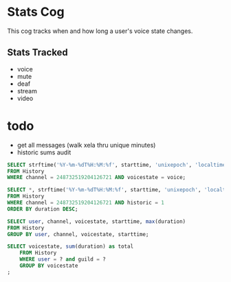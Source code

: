 # Stats Cog
This cog tracks when and how long a user's voice state changes.

## Stats Tracked
- voice
- mute
- deaf
- stream
- video

# todo
- get all messages (walk xela thru unique minutes)
- historic sums audit

```sql
SELECT strftime('%Y-%m-%dT%H:%M:%f', starttime, 'unixepoch', 'localtime') as h_time
FROM History
WHERE channel = 248732519204126721 AND voicestate = voice;

SELECT *, strftime('%Y-%m-%dT%H:%M:%f', starttime, 'unixepoch', 'localtime') as h_time
FROM History
WHERE channel = 248732519204126721 AND historic = 1
ORDER BY duration DESC;

SELECT user, channel, voicestate, starttime, max(duration)
FROM History
GROUP BY user, channel, voicestate, starttime;

SELECT voicestate, sum(duration) as total
    FROM History
    WHERE user = ? and guild = ?
    GROUP BY voicestate
;
```
